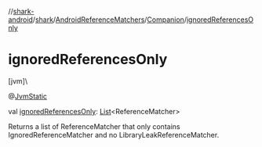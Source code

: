 //[shark-android](../../../../index.md)/[shark](../../index.md)/[AndroidReferenceMatchers](../index.md)/[Companion](index.md)/[ignoredReferencesOnly](ignored-references-only.md)

# ignoredReferencesOnly

[jvm]\

@[JvmStatic](https://kotlinlang.org/api/latest/jvm/stdlib/kotlin.jvm/-jvm-static/index.html)

val [ignoredReferencesOnly](ignored-references-only.md): [List](https://kotlinlang.org/api/latest/jvm/stdlib/kotlin.collections/-list/index.html)&lt;ReferenceMatcher&gt;

Returns a list of ReferenceMatcher that only contains IgnoredReferenceMatcher and no LibraryLeakReferenceMatcher.
